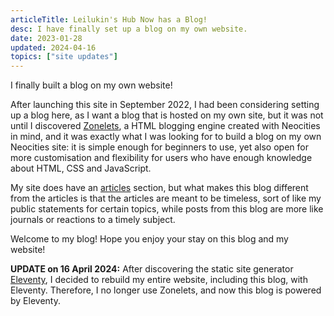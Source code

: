 ```yaml
---
articleTitle: Leilukin's Hub Now has a Blog!
desc: I have finally set up a blog on my own website.
date: 2023-01-28
updated: 2024-04-16
topics: ["site updates"]
---
```


I finally built a blog on my own website!

After launching this site in September 2022, I had been considering setting up a blog here, as I want a blog that is hosted on my own site, but it was not until I discovered [Zonelets](https://zonelets.net/), a HTML blogging engine created with Neocities in mind, and it was exactly what I was looking for to build a blog on my own Neocities site: it is simple enough for beginners to use, yet also open for more customisation and flexibility for users who have enough knowledge about HTML, CSS and JavaScript.

My site does have an [articles](/articles) section, but what makes this blog different from the articles is that the articles are meant to be timeless, sort of like my public statements for certain topics, while posts from this blog are more like journals or reactions to a timely subject.

Welcome to my blog! Hope you enjoy your stay on this blog and my website!

**UPDATE on 16 April 2024:**
After discovering the static site generator [Eleventy](https://www.11ty.dev/), I decided to rebuild my entire website, including this blog, with Eleventy. Therefore, I no longer use Zonelets, and now this blog is powered by Eleventy.
